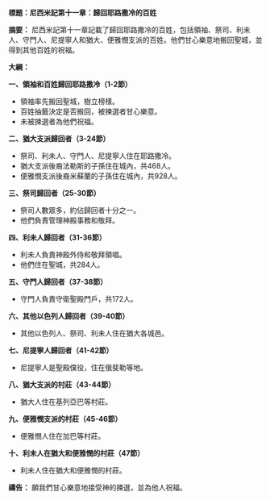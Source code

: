 **標題：尼西米記第十一章：歸回耶路撒冷的百姓**

**摘要：**
尼西米記第十一章記載了歸回耶路撒冷的百姓，包括領袖、祭司、利未人、守門人、尼提寧人和猶大、便雅憫支派的百姓。他們甘心樂意地搬回聖城，並得到其他百姓的祝福。

**大綱：**

**一、領袖和百姓歸回耶路撒冷（1-2節）**
* 領袖率先搬回聖城，樹立榜樣。
* 百姓抽籤決定是否搬回，被揀選者甘心樂意。
* 未被揀選者為他們祝福。

**二、猶大支派歸回者（3-24節）**
* 祭司、利未人、守門人、尼提寧人住在耶路撒冷。
* 猶大支派後裔法勒斯的子孫住在城內，共468人。
* 便雅憫支派後裔米蘇蘭的子孫住在城內，共928人。

**三、祭司歸回者（25-30節）**
* 祭司人數眾多，約佔歸回者十分之一。
* 他們負責管理神殿事務和敬拜。

**四、利未人歸回者（31-36節）**
* 利未人負責神殿外侍和敬拜領唱。
* 他們住在聖城，共284人。

**五、守門人歸回者（37-38節）**
* 守門人負責守衛聖殿門戶，共172人。

**六、其他以色列人歸回者（39-40節）**
* 其他以色列人、祭司、利未人住在猶大各城邑。

**七、尼提寧人歸回者（41-42節）**
* 尼提寧人是聖殿僕役，住在俄斐勒等地。

**八、猶大支派的村莊（43-44節）**
* 猶大人住在基列亞巴等村莊。

**九、便雅憫支派的村莊（45-46節）**
* 便雅憫人住在加巴等村莊。

**十、利未人在猶大和便雅憫的村莊（47節）**
* 利未人住在猶大和便雅憫的村莊。

**禱告：**
願我們甘心樂意地接受神的揀選，並為他人祝福。